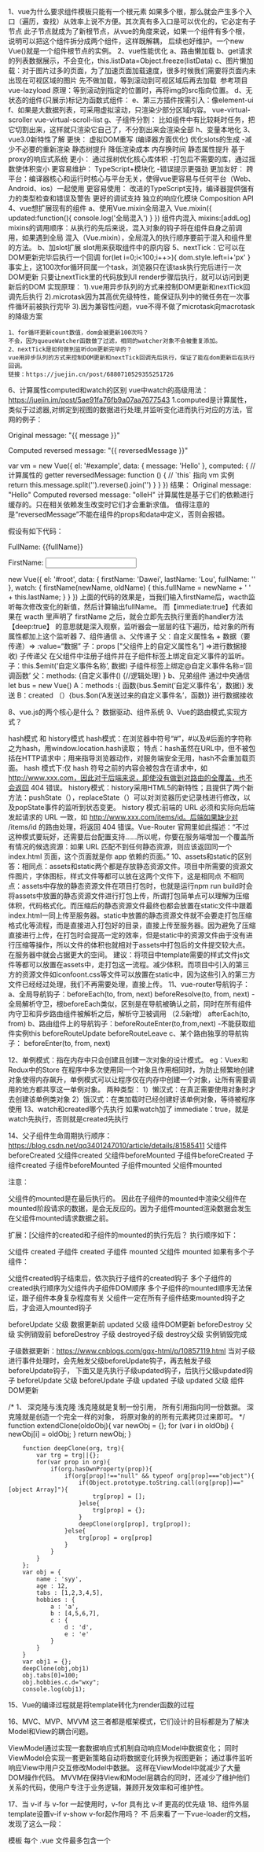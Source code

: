 1、vue为什么要求组件模板只能有一个根元素
 如果多个根，那么就会产生多个入口（遍历，查找）从效率上说不方便。其次真有多入口是可以优化的，它必定有子节点
 此子节点就成为了新根节点，从vue的角度来说，如果一个组件有多个根，说明可以把这个组件拆分成两个组件，这样既解耦，
 后续也好维护。一个new Vue()就是一个组件根节点的实例。
2、vue性能优化
 a、路由懒加载
 b、get请求的列表数据展示，不会变化，this.listData=Object.freeze(listData)
 c、图片懒加载：对于图片过多的页面，为了加速页面加载速度，很多时候我们需要将页面内未出现在可视区域的图片
    先不做加载，等到滚动到可视区域后再去加载
    <img v-lazy="/static/img/1.png">
    参考项目 vue-lazyload
    原理：等到滚动到指定的位置时，再将img的src指向位置。
d、无状态的组件(只展示)标记为函数式组件：<template functional></template>
e、第三方插件按需引入：像element-ui
f、如果是大数据列表，可采用虚拟滚动，只渲染少部分区域内容。 vue-virtual-scroller  vue-virtual-scroll-list
g、子组件分割： 比如组件中有比较耗时任务，把它切割出来，这样就只渲染它自己了，不分割出来会渲染全部
h、变量本地化
3、vue3.0新特性了解
  更快： 
    虚拟DOM重写   (编译器方面优化)
    优化slots的生成   -减少不必要的重新渲染
    静态树提升      降低渲染成本  内存换时间
    静态属性提升
    基于proxy的响应式系统
  更小：
    通过摇树优化核心库体积   -打包后不需要的库，通过摇数使体积变小
  更容易维护：
    TypeScript+模块化  -错误提示更强劲
  更加友好：
    跨平台：编译器核心和运行时核心与平台无关，使得vue更容易与任何平台（Web、Android、ios）一起使用
  更容易使用：
    改进的TypeScript支持，编译器提供强有力的类型检查和错误及警告
    更好的调试支持
    独立的响应化模块
    Composition API
4、vue想扩展现有的组件
  a、使用Vue.mixin全局混入
     Vue.mixin({
         updated:function(){
             console.log('全局混入')
         }
     })
     组件内混入 mixins:[addLog]
    mixins的调用顺序：从执行的先后来说，混入对象的钩子将在组件自身之前调用，如果遇到全局
    混入（Vue.mixin），全局混入的执行顺序要前于混入和组件里的方法。
  b、加slot扩展
    slot用来获取组件中的原内容
5、nextTick：它可以在DOM更新完毕后执行一个回调
  for(let i=0;i<100;i++>){
      dom.style.left=i+'px'
  }
  事实上，这100次for循环同属一个task，浏览器只在该task执行完后进行一次DOM更新
  只要让nextTick里的代码放到UI render步骤后执行，就可以访问到更新后的DOM
  实现原理：
   1).vue用异步队列的方式来控制DOM更新和nextTick回调先后执行
   2).microtask因为其高优先级特性，能保证队列中的微任务在一次事件循环前被执行完毕
   3).因为兼容性问题，vue不得不做了microtask向macrotask的降级方案
   
    1、for循环更新count数值，dom会被更新100次吗？
    不会，因为queueWatcher函数做了过滤，相同的watcher对象不会被重复添加。
    2、nextTick是如何做到监听dom更新完毕的？
    vue用异步队列的方式来控制DOM更新和nextTick回调先后执行，保证了能在dom更新后在执行回调。
    链接：https://juejin.cn/post/6880710529355251726

6、计算属性computed和watch的区别
  vue中watch的高级用法：  https://juejin.im/post/5ae91fa76fb9a07aa7677543
  1.computed是计算属性，类似于过滤器,对绑定到视图的数据进行处理,并监听变化进而执行对应的方法，官网的例子：
<div id="example">
  <p>Original message: "{{ message }}"</p>
  <p>Computed reversed message: "{{ reversedMessage }}"</p>
</div>
var vm = new Vue({
  el: '#example',
  data: {
    message: 'Hello'
  },
  computed: {
    // 计算属性的 getter
    reversedMessage: function () {
      // `this` 指向 vm 实例
      return this.message.split('').reverse().join('')
    }
  }
})
结果：
Original message: "Hello"
Computed reversed message: "olleH"
计算属性是基于它们的依赖进行缓存的。只在相关依赖发生改变时它们才会重新求值。
值得注意的是“reversedMessage”不能在组件的props和data中定义，否则会报错。

假设有如下代码：
<div>
      <p>FullName: {{fullName}}</p>
      <p>FirstName: <input type="text" v-model="firstName"></p>
</div>

new Vue({
  el: '#root',
  data: {
    firstName: 'Dawei',
    lastName: 'Lou',
    fullName: ''
  },
  watch: {
    firstName(newName, oldName) {
      this.fullName = newName + ' ' + this.lastName;
    }
  } 
})
上面的代码的效果是，当我们输入firstName后，wacth监听每次修改变化的新值，然后计算输出fullName。
而【immediate:true】代表如果在 wacth 里声明了 firstName 之后，就会立即先去执行里面的handler方法
【deep:true】 的意思就是深入观察，监听器会一层层的往下遍历，给对象的所有属性都加上这个监听器
7、组件通信
 a、父传递子
父：自定义属性名 + 数据（要传递）=> :value=“数据”
子：props ["父组件上的自定义属性名“] =>进行数据接收)
子传递父
在父组件中注册子组件并在子组件标签上绑定自定义事件的监听。
子：this.$emit(‘自定义事件名称’, 数据) 子组件标签上绑定@自定义事件名称=‘回调函数’
父：methods: {自定义事件() {//逻辑处理} }
b、兄弟组件
通过中央通信 let bus = new Vue()
A：methods :{ 函数{bus.$emit(‘自定义事件名’，数据)} 发送
B：created （）{bus.$on(‘A发送过来的自定义事件名’，函数)} 进行数据接收

8、vue.js的两个核心是什么？
  数据驱动、组件系统
9、Vue的路由模式,实现方式？

hash模式 和 history模式
hash模式：在浏览器中符号“#”，#以及#后面的字符称之为hash，用window.location.hash读取；
特点：hash虽然在URL中，但不被包括在HTTP请求中；用来指导浏览器动作，对服务端安全无用，hash不会重加载页面。
hash 模式下:仅 hash 符号之前的内容会被包含在请求中，如 http://www.xxx.com，因此对于后端来说，即使没有做到对路由的全覆盖，也不会返回 404 错误。
history模式：history采用HTML5的新特性；且提供了两个新方法：pushState（），replaceState（）可以对浏览器历史记录栈进行修改，以及popState事件的监听到状态变更。
history 模式:前端的 URL 必须和实际向后端发起请求的 URL 一致，如 http://www.xxx.com/items/id。后端如果缺少对 /items/id 的路由处理，将返回 404 错误。Vue-Router 官网里如此描述：“不过这种模式要玩好，还需要后台配置支持……所以呢，你要在服务端增加一个覆盖所有情况的候选资源：如果 URL 匹配不到任何静态资源，则应该返回同一个 index.html 页面，这个页面就是你 app 依赖的页面。”
10、assets和static的区别
答：相同点：assets和static两个都是存放静态资源文件。项目中所需要的资源文件图片，字体图标，样式文件等都可以放在这两个文件下，这是相同点 
不相同点：assets中存放的静态资源文件在项目打包时，也就是运行npm run build时会将assets中放置的静态资源文件进行打包上传，所谓打包简单点可以理解为压缩体积，代码格式化。而压缩后的静态资源文件最终也都会放置在static文件中跟着index.html一同上传至服务器。static中放置的静态资源文件就不会要走打包压缩格式化等流程，而是直接进入打包好的目录，直接上传至服务器。因为避免了压缩直接进行上传，在打包时会提高一定的效率，但是static中的资源文件由于没有进行压缩等操作，所以文件的体积也就相对于assets中打包后的文件提交较大点。在服务器中就会占据更大的空间。
建议：将项目中template需要的样式文件js文件等都可以放置在assets中，走打包这一流程。减少体积。而项目中引入的第三方的资源文件如iconfoont.css等文件可以放置在static中，因为这些引入的第三方文件已经经过处理，我们不再需要处理，直接上传。
11、vue-router导航钩子：
  a、全局导航钩子：beforeEach(to, from, next) 
                  beforeResolve(to, from, next) -全局解析守卫，根beforeEach类似，区别是在导航被确认之前，同时在所有组件内守卫和异步路由组件被解析之后，解析守卫被调用 （2.5新增）
                  afterEach(to, from)
  b、路由组件上的导航钩子：beforeRouteEnter(to,from,next) -不能获取组件实例this
                         beforeRouteUpdate  beforeRouteLeave
  c、某个路由独享的导航钩子： beforeEnter(to, from, next)

12、单例模式：指在内存中只会创建且创建一次对象的设计模式。
  eg：Vuex和Redux中的Store
  在程序中多次使用同一个对象且作用相同时，为防止频繁地创建对象使得内存飙升，单例模式可以让程序仅在内存中创建一个对象，让所有需要调用的地方都共享这一单例对象。
  两种类型： 
    1）懒汉式：在真正需要使用对象时才去创建该单例类对象
    2）饿汉式：在类加载时已经创建好该单例对象，等待被程序使用
13、watch和created哪个先执行
 如果watch加了 immediate：true，就是watch先执行，否则就是created先执行

14、父子组件生命周期执行顺序：
https://blog.csdn.net/qq3401247010/article/details/81585411
<template>
  <div id="parent">
    <child></child>
  </div>
</template>
父组件beforeCreated
父组件created
父组件beforeMounted
子组件beforeCreated
子组件created
子组件beforeMounted
子组件mounted
父组件mounted

注意：

父组件的mounted是在最后执行的。
因此在子组件的mounted中渲染父组件在mounted阶段请求的数据，是会无反应的。因为子组件mounted渲染数据会发生在父组件mounted请求数据之前。

扩展：[父组件的created和子组件的mounted的执行先后？
执行顺序如下：

父组件 created
子组件 created
子组件 mounted
父组件 mounted
如果有多个子组件：

父组件created钩子结束后，依次执行子组件的created钩子
多个子组件的created执行顺序为父组件内子组件DOM顺序
多个子组件的mounted顺序无法保证，跟子组件本身复杂程度有关
父组件一定在所有子组件结束mounted钩子之后，才会进入mounted钩子

beforeUpdate 父级 数据更新前
updated 父级 组件DOM更新
beforeDestroy 父级 实例销毁前
beforeDestroy 子级
destroyed子级
destroy父级 实例销毁完成

子级数据更新：https://www.cnblogs.com/gqx-html/p/10857119.html
当对子级进行事件处理时，会先触发父级beforeUpdate钩子，再去触发子级beforeUpdate钩子，
下面又是先执行子级updated钩子，后执行父级updated钩子
beforeUpdate 父级
beforeUpdate 子级
updated 子级
updated 父级 组件DOM更新

 /* 1、 深克隆与浅克隆
        浅克隆就是复制一份引用， 所有引用指向同一份数据。
        深克隆就是创造一个完全一样的对象， 将原对象的的所有元素拷贝过来即可。
    */
        function extendClone(oldoObj){
            var newObj = {};
            for (var i in oldObj) {
                newObj[i] = oldObj;
            }
            return newObj;
        }

        function deepClone(org, trg){
            var trg = trg||{};
            for(var prop in org){
                if(org.hasOwnProperty(prop)){
                    if(org[prop]!=="null" && typeof org[prop]==="object"){
                        if(Object.prototype.toString.call(org[prop])=="[object Array]"){
                            trg[prop] = [];
                        }else{
                            trg[prop] = {};
                        }
                        deepClone(org[prop], trg[prop]);
                    }else{
                        trg[prop] = org[prop]
                    }
                }
            }
        };
        var obj = {
            name : 'syy',
            age : 12,
            tabs : [1,2,3,4,5],
            hobbies : {
                a : 'a',
                b : [4,5,6,7],
                c : {
                    d : 'd',
                    e : 'e'
                }
            }
        }
        var obj1 = {};
        deepClone(obj,obj1)
        obj.tabs[0]=100;
        obj.hobbies.c.d="wxy";
        console.log(obj1);

15、Vue的编译过程就是将template转化为render函数的过程

16、MVC、MVP、MVVM
这三者都是框架模式，它们设计的目标都是为了解决Model和View的耦合问题。

ViewModel通过实现一套数据响应式机制自动响应Model中数据变化；
同时ViewModel会实现一套更新策略自动将数据变化转换为视图更新；
通过事件监听响应View中用户交互修改Model中数据。
这样在ViewModel中就减少了大量DOM操作代码。
MVVM在保持View和Model层耦合的同时，还减少了维护他们关系的代码，使用户专注于业务逻辑，兼顾开发效率和可维护性。

17、当 v-if 与 v-for 一起使用时，v-for 具有比 v-if 更高的优先级
18、组件外层template设置v-if v-show v-for起作用吗？ 不
后来看了一下vue-loader的文档，发现了这么一段：

模板
每个 .vue 文件最多包含一个 <template>块。
内容将被提取并传递给 vue-template-compiler 为字符串，预处理为 JavaScript 渲染函数，并最终注入到从 <script> 导出的组件中。
意思是，单文件组件的template相当于是一个标明需要交给Vue的渲染函数进行处理的内容范围的占位符，webpack处理的时候会直接提取出最外层template内的内容，忽略掉template这个标签本身，所以写在template上的属性和指令都是没有用的。

那为什么写在里面的template就能用呢？因为这两个根本不是一个东西，只是正好同名了而已。最外面的那个只是一个占位符，里面的则有实际的用途。

总结：组件最外层的template上面的属性和指令不起作用
     内层的template上设key报错：<template> cannot be keyed. Place the key on real elements instead. 应该将key设置到template内实际元素上
     内层template标签不支持v-show 但支持v-if、v-for、v-else、v-else-if
     
19、data为什么是一个函数而不是一个对象？
抽离出的组件有复用性，如果data是一个对象，那么它所有的实例都会共享这些数据。
在js中函数具有独立作用域，外部无法访问其内部变量。
20、new 做了那些事？
描述new一个对象的过程

创建一个新对象
this指向这个新对象
执行代码 对this赋值
返回this

new操作符新建了一个空对象，这个对象原型指向构造函数的prototype，执行构造函数后返回这个对象

1、创建一个空的对象
2、链接到原型
3、绑定this指向，执行构造函数
4、确保返回的是对象 
21、跨域
https://www.imooc.com/article/291931

22、vue的依赖收集在哪个生命周期进行？
23、vue动态路由
24、vue的$set和劫持数组7个方法做了什么（原理）？



  

